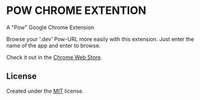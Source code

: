POW CHROME EXTENTION
====================

A "Pow" Google Chrome Extension

Browse your '.dev' Pow-URL more easily with this extension. Just enter the name of the app and enter to browse.

Check it out in the [Chrome Web Store](https://chrome.google.com/webstore/detail/nngbakgnfjcedomjpedikfjjocgimopo).

License
-------

Created under the [MIT](http://creativecommons.org/licenses/MIT/) license.

